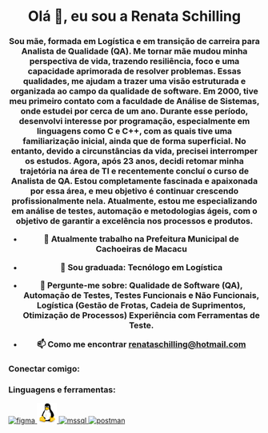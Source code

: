 <h1 align="center">Olá 👋, eu sou a Renata Schilling</h1>
<h3 align="center">Sou mãe, formada em Logística e em transição de carreira para Analista de Qualidade (QA). Me tornar mãe mudou minha perspectiva de vida, trazendo resiliência, foco e uma capacidade aprimorada de resolver problemas. Essas qualidades, me ajudam a trazer uma visão estruturada e organizada ao campo da qualidade de software.
Em 2000, tive meu primeiro contato com a faculdade de Análise de Sistemas, onde estudei por cerca de um ano. Durante esse período, desenvolvi interesse por programação, especialmente em linguagens como C e C++, com as quais tive uma familiarização inicial, ainda que de forma superficial. No entanto, devido a circunstâncias da vida, precisei interromper os estudos. Agora, após 23 anos, decidi retomar minha trajetória na área de TI e recentemente concluí o curso de Analista de QA. Estou completamente fascinada e apaixonada por essa área, e meu objetivo é continuar crescendo profissionalmente nela.
Atualmente, estou me especializando em análise de testes, automação e metodologias ágeis, com o objetivo de garantir a excelência nos processos e produtos.

- 🔭 Atualmente trabalho na  **Prefeitura Municipal de Cachoeiras de Macacu**

- 🌱 Sou graduada:  **Tecnólogo em Logística**

- 💬 Pergunte-me sobre: **Qualidade de Software (QA), Automação de Testes, Testes Funcionais e Não Funcionais, Logística (Gestão de Frotas, Cadeia de Suprimentos, Otimização de Processos) Experiência com Ferramentas de Teste.**

- 📫 Como me encontrar **renataschilling@hotmail.com**

<h3 align="left">Conectar comigo:</h3>
<p align="left">
</p>

<h3 align="left">Linguagens e ferramentas:</h3>
<p align="left"> <a href="https://www.figma.com/" target="_blank" rel="noreferrer"> <img src="https://www.vectorlogo.zone/logos/figma/figma-icon.svg" alt="figma" width="40" height="40"/> </a> <a href="https://www.linux.org/" target="_blank" rel="noreferrer"> <img src="https://raw.githubusercontent.com/devicons/devicon/master/icons/linux/linux-original.svg" alt="linux" width="40" height="40"/> </a> <a href="https://www.microsoft.com/en-us/sql-server" target="_blank" rel="noreferrer"> <img src="https://www.svgrepo.com/show/303229/microsoft-sql-server-logo.svg" alt="mssql" width="40" height="40"/> </a> <a href="https://postman.com" target="_blank" rel="noreferrer"> <img src="https://www.vectorlogo.zone/logos/getpostman/getpostman-icon.svg" alt="postman" width="40" height="40"/> </a> </p>
